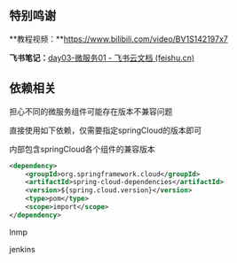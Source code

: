 ## 特别鸣谢

**教程视频：**https://www.bilibili.com/video/BV1S142197x7

**飞书笔记：**[day03-微服务01 - 飞书云文档 (feishu.cn)](https://b11et3un53m.feishu.cn/wiki/R4Sdwvo8Si4kilkSKfscgQX0niB)





## 依赖相关

担心不同的微服务组件可能存在版本不兼容问题

直接使用如下依赖，仅需要指定springCloud的版本即可

内部包含springCloud各个组件的兼容版本

```xml
<dependency>
    <groupId>org.springframework.cloud</groupId>
    <artifactId>spring-cloud-dependencies</artifactId>
    <version>${spring.cloud.version}</version>
    <type>pom</type>
    <scope>import</scope>
</dependency>
```

lnmp

jenkins